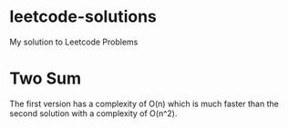 # leetcode-solutions
My solution to Leetcode Problems

# Two Sum 
The first version has a complexity of O(n) which is much faster than the second solution with a complexity of O(n^2).

